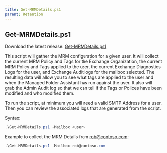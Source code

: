 ```yaml
---
title: Get-MRMDetails.ps1
parent: Retention
---
```


## Get-MRMDetails.ps1

Download the latest release: [Get-MRMDetails.ps1](https://github.com/microsoft/CSS-Exchange/releases/latest/download/Get-MRMDetails.ps1)

This script will gather the MRM configuration for a given user. It will collect the current MRM Policy and Tags for the Exchange Organization, the current MRM Policy and Tags applied to the user, the current Exchange Diagnostics Logs for the user, and Exchange Audit logs for the mailbox selected.  The resulting data will allow you to see what tags are applied to the user and when the Managed Folder Assistant has run against the user. It also will grab the Admin Audit log so that we can tell if the Tags or Polices have been modified and who modified them.

To run the script, at minimum you will need a valid SMTP Address for a user. Then you can review the associated logs that are generated from the script.

Syntax:

```PowerShell
.\Get-MRMDetails.ps1 -Mailbox <user>
```

Example to collect the MRM Details from rob@contoso.com:

```PowerShell
.\Get-MRMDetails.ps1 -Mailbox rob@contoso.com
```
